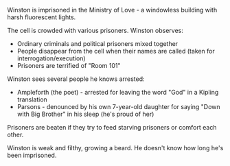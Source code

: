 Winston is imprisoned in the Ministry of Love - a windowless building with harsh fluorescent lights.

The cell is crowded with various prisoners. Winston observes:
- Ordinary criminals and political prisoners mixed together
- People disappear from the cell when their names are called (taken for interrogation/execution)
- Prisoners are terrified of "Room 101"

Winston sees several people he knows arrested:
- Ampleforth (the poet) - arrested for leaving the word "God" in a Kipling translation
- Parsons - denounced by his own 7-year-old daughter for saying "Down with Big Brother" in his sleep (he's proud of her)

Prisoners are beaten if they try to feed starving prisoners or comfort each other.

Winston is weak and filthy, growing a beard. He doesn't know how long he's been imprisoned.